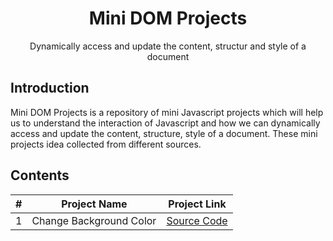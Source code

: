 <h1 align="center">Mini DOM Projects</h1>
<p align="center">Dynamically access and update the content, structur and style of a document</p>

## Introduction

<p>
Mini DOM Projects is a repository of mini Javascript projects which will help us to understand the interaction of Javascript and how we can dynamically access and update the content, structure, style of a document. These mini projects idea collected from different sources.
</p>

## Contents
| # | Project Name | Project Link |
|---| ------------ | ------------ |
1 | Change Background Color | [Source Code](./Change-Background) |